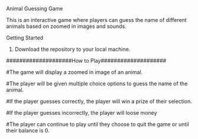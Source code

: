 Animal Guessing Game

This is an interactive game where players can guess the name of different animals based on zoomed in images and sounds.

Getting Started
1. Download the repository to your local machine.

####################How to Play####################

#The game will display a zoomed in image of an animal.

#The player will be given multiple choice options to guess the name of the animal.

#If the player guesses correctly, the player will win a prize of their selection. 

#If the player guesses incorrectly, the player will loose money 

#The player can continue to play until they choose to quit the game or until their balance is 0.
